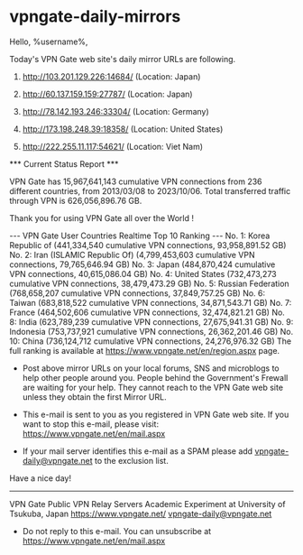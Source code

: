 # vpngate-daily-mirrors

Hello, %username%,

Today's VPN Gate web site's daily mirror URLs are following.

1. http://103.201.129.226:14684/
   (Location: Japan)

2. http://60.137.159.159:27787/
   (Location: Japan)

3. http://78.142.193.246:33304/
   (Location: Germany)

4. http://173.198.248.39:18358/
   (Location: United States)

5. http://222.255.11.117:54621/
   (Location: Viet Nam)


*** Current Status Report ***

VPN Gate has 15,967,641,143 cumulative VPN connections from 236 different countries, from 2013/03/08 to 2023/10/06.
Total transferred traffic through VPN is 626,056,896.76 GB.

Thank you for using VPN Gate all over the World !


--- VPN Gate User Countries Realtime Top 10 Ranking ---
No. 1: Korea Republic of (441,334,540 cumulative VPN connections, 93,958,891.52 GB)
No. 2: Iran (ISLAMIC Republic Of) (4,799,453,603 cumulative VPN connections, 79,765,646.94 GB)
No. 3: Japan (484,870,424 cumulative VPN connections, 40,615,086.04 GB)
No. 4: United States (732,473,273 cumulative VPN connections, 38,479,473.29 GB)
No. 5: Russian Federation (768,658,207 cumulative VPN connections, 37,849,757.25 GB)
No. 6: Taiwan (683,818,522 cumulative VPN connections, 34,871,543.71 GB)
No. 7: France (464,502,606 cumulative VPN connections, 32,474,821.21 GB)
No. 8: India (623,789,239 cumulative VPN connections, 27,675,941.31 GB)
No. 9: Indonesia (753,737,921 cumulative VPN connections, 26,362,201.46 GB)
No. 10: China (736,124,712 cumulative VPN connections, 24,276,976.32 GB)
The full ranking is available at https://www.vpngate.net/en/region.aspx page.


* Post above mirror URLs on your local forums, SNS and microblogs
  to help other people around you.
  People behind the Government's Frewall are waiting for your help.
  They cannot reach to the VPN Gate web site
  unless they obtain the first Mirror URL.

* This e-mail is sent to you as you registered in VPN Gate web site.
  If you want to stop this e-mail, please visit:
  https://www.vpngate.net/en/mail.aspx

* If your mail server identifies this e-mail as a SPAM
  please add vpngate-daily@vpngate.net to the exclusion list.

Have a nice day!

------------------------------------------------------
VPN Gate Public VPN Relay Servers
Academic Experiment at University of Tsukuba, Japan
https://www.vpngate.net/
vpngate-daily@vpngate.net
* Do not reply to this e-mail.
  You can unsubscribe at https://www.vpngate.net/en/mail.aspx


